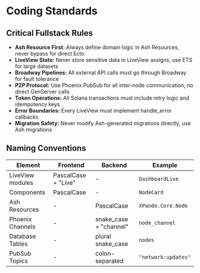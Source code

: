 # Coding Standards

## Critical Fullstack Rules

- **Ash Resource First:** Always define domain logic in Ash Resources, never bypass for direct Ecto
- **LiveView State:** Never store sensitive data in LiveView assigns, use ETS for large datasets
- **Broadway Pipelines:** All external API calls must go through Broadway for fault tolerance
- **P2P Protocol:** Use Phoenix.PubSub for all inter-node communication, no direct GenServer calls
- **Token Operations:** All Solana transactions must include retry logic and idempotency keys
- **Error Boundaries:** Every LiveView must implement handle_error callbacks
- **Migration Safety:** Never modify Ash-generated migrations directly, use Ash migrations

## Naming Conventions

| Element | Frontend | Backend | Example |
|---------|----------|---------|---------|
| LiveView modules | PascalCase + "Live" | - | `DashboardLive` |
| Components | PascalCase | - | `NodeCard` |
| Ash Resources | - | PascalCase | `XPando.Core.Node` |
| Phoenix Channels | - | snake_case + "channel" | `node_channel` |
| Database Tables | - | plural snake_case | `nodes` |
| PubSub Topics | - | colon-separated | `"network:updates"` |